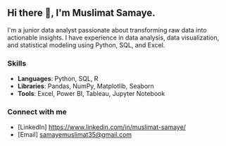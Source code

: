 ## Hi there 👋, I'm Muslimat Samaye.
I'm a junior data analyst passionate about transforming raw data into actionable insights. I have experience in data analysis, data visualization, and statistical modeling using Python, SQL, and Excel.
### Skills
- **Languages**: Python, SQL, R
- **Libraries**: Pandas, NumPy, Matplotlib, Seaborn
- **Tools**: Excel, Power BI, Tableau, Jupyter Notebook
### Connect with me
- [LinkedIn] https://www.linkedin.com/in/muslimat-samaye/
- [Email] samayemuslimat35@gmail.com


<!---
muslimatsamaye/muslimatsamaye is a ✨ special ✨ repository because its `README.md` (this file) appears on your GitHub profile.
You can click the Preview link to take a look at your changes.
--->
